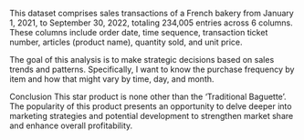 This dataset comprises sales transactions of a French bakery from January 1, 2021, to September 30, 2022, totaling 234,005 entries across 6 columns. These columns include order date, time sequence, transaction ticket number, articles (product name), quantity sold, and unit price. 

The goal of this analysis is to make strategic decisions based on sales trends and patterns. Specifically, I want to know the purchase frequency by item and how that might vary by time, day, and month.

Conclusion
This star product is none other than the ‘Traditional Baguette’. The popularity of this product presents an opportunity to delve deeper into marketing strategies and potential development to strengthen market share and enhance overall profitability.
